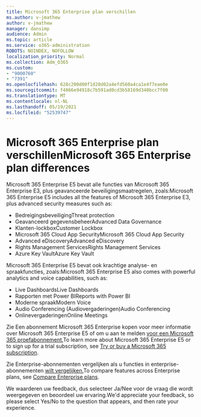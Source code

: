 ```yaml
---
title: Microsoft 365 Enterprise plan verschillen
ms.author: v-jmathew
author: v-jmathew
manager: dansimp
audience: Admin
ms.topic: article
ms.service: o365-administration
ROBOTS: NOINDEX, NOFOLLOW
localization_priority: Normal
ms.collection: Adm_O365
ms.custom:
- "9000760"
- "7391"
ms.openlocfilehash: 628c200d00f1d28d02a4efd560a4ca1e4f7eae0e
ms.sourcegitcommit: f4866e94918c7b591ad0cd3b58169d340bcc7f00
ms.translationtype: MT
ms.contentlocale: nl-NL
ms.lasthandoff: 05/19/2021
ms.locfileid: "52539747"
---
```

# <a name="microsoft-365-enterprise-plan-differences"></a><span data-ttu-id="17992-102">Microsoft 365 Enterprise plan verschillen</span><span class="sxs-lookup"><span data-stu-id="17992-102">Microsoft 365 Enterprise plan differences</span></span>

<span data-ttu-id="17992-103">Microsoft 365 Enterprise E5 bevat alle functies van Microsoft 365 Enterprise E3, plus geavanceerde beveiligingsmaatregelen, zoals:</span><span class="sxs-lookup"><span data-stu-id="17992-103">Microsoft 365 Enterprise E5 includes all the features of Microsoft 365 Enterprise E3, plus advanced security measures such as:</span></span>

- <span data-ttu-id="17992-104">Bedreigingsbeveiliging</span><span class="sxs-lookup"><span data-stu-id="17992-104">Threat protection</span></span>
- <span data-ttu-id="17992-105">Geavanceerd gegevensbeheer</span><span class="sxs-lookup"><span data-stu-id="17992-105">Advanced Data Governance</span></span>
- <span data-ttu-id="17992-106">Klanten-lockbox</span><span class="sxs-lookup"><span data-stu-id="17992-106">Customer Lockbox</span></span>
- <span data-ttu-id="17992-107">Microsoft 365 Cloud App Security</span><span class="sxs-lookup"><span data-stu-id="17992-107">Microsoft 365 Cloud App Security</span></span>
- <span data-ttu-id="17992-108">Advanced eDiscovery</span><span class="sxs-lookup"><span data-stu-id="17992-108">Advanced eDiscovery</span></span>
- <span data-ttu-id="17992-109">Rights Management Services</span><span class="sxs-lookup"><span data-stu-id="17992-109">Rights Management Services</span></span>
- <span data-ttu-id="17992-110">Azure Key Vault</span><span class="sxs-lookup"><span data-stu-id="17992-110">Azure Key Vault</span></span>

<span data-ttu-id="17992-111">Microsoft 365 Enterprise E5 bevat ook krachtige analyse- en spraakfuncties, zoals:</span><span class="sxs-lookup"><span data-stu-id="17992-111">Microsoft 365 Enterprise E5 also comes with powerful analytics and voice capabilities, such as:</span></span>

- <span data-ttu-id="17992-112">Live Dashboards</span><span class="sxs-lookup"><span data-stu-id="17992-112">Live Dashboards</span></span>
- <span data-ttu-id="17992-113">Rapporten met Power BI</span><span class="sxs-lookup"><span data-stu-id="17992-113">Reports with Power BI</span></span>
- <span data-ttu-id="17992-114">Moderne spraak</span><span class="sxs-lookup"><span data-stu-id="17992-114">Modern Voice</span></span>
- <span data-ttu-id="17992-115">Audio Conferencing (Audiovergaderingen)</span><span class="sxs-lookup"><span data-stu-id="17992-115">Audio Conferencing</span></span>
- <span data-ttu-id="17992-116">Onlinevergaderingen</span><span class="sxs-lookup"><span data-stu-id="17992-116">Online Meetings</span></span>

<span data-ttu-id="17992-117">Zie Een abonnement Microsoft 365 Enterprise kopen voor meer informatie over Microsoft 365 Enterprise E5 of om u aan te melden [voor een Microsoft 365 proefabonnement.](https://go.microsoft.com/fwlink/?linkid=2099673)</span><span class="sxs-lookup"><span data-stu-id="17992-117">To learn more about Microsoft 365 Enterprise E5 or to sign up for a trial subscription, see [Try or buy a Microsoft 365 subscription](https://go.microsoft.com/fwlink/?linkid=2099673).</span></span>

<span data-ttu-id="17992-118">Zie Enterprise-abonnementen vergelijken als u functies in enterprise-abonnementen [wilt vergelijken.](https://go.microsoft.com/fwlink/?linkid=2097200)</span><span class="sxs-lookup"><span data-stu-id="17992-118">To compare features across Enterprise plans, see [Compare Enterprise plans](https://go.microsoft.com/fwlink/?linkid=2097200).</span></span>

<span data-ttu-id="17992-119">We waarderen uw feedback, dus selecteer Ja/Nee voor de vraag die wordt weergegeven en beoordeel uw ervaring.</span><span class="sxs-lookup"><span data-stu-id="17992-119">We'd appreciate your feedback, so please select Yes/No to the question that appears, and then rate your experience.</span></span>
